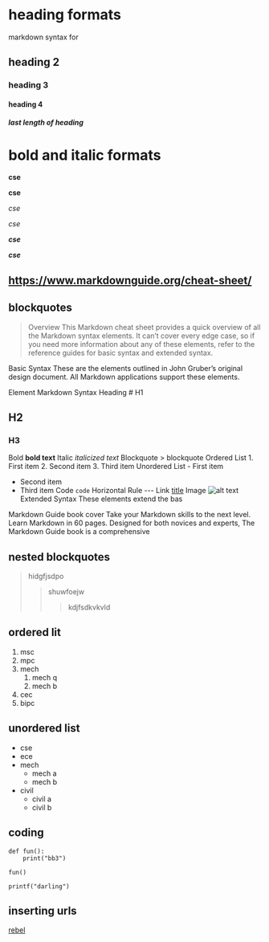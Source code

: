 # heading formats
markdown syntax for 
## heading 2
### heading 3
#### heading 4
##### last length of heading
# bold and italic formats
**cse**

__cse__

*cse*

_cse_

_**cse**_

__*cse*__

## https://www.markdownguide.org/cheat-sheet/

## blockquotes
> Overview
This Markdown cheat sheet provides a quick overview of all the Markdown syntax elements. It can’t cover every edge case, so if you need more information about any of these elements, refer to the reference guides for basic syntax and extended syntax.

Basic Syntax
These are the elements outlined in John Gruber’s original design document. All Markdown applications support these elements.

Element	Markdown Syntax
Heading	# H1
## H2
### H3
Bold	**bold text**
Italic	*italicized text*
Blockquote	> blockquote
Ordered List	1. First item
2. Second item
3. Third item
Unordered List	- First item
- Second item
- Third item
Code	`code`
Horizontal Rule	---
Link	[title](https://www.example.com)
Image	![alt text](image.jpg)
Extended Syntax
These elements extend the bas

Markdown Guide book cover
Take your Markdown skills to the next level.
Learn Markdown in 60 pages. Designed for both novices and experts, The Markdown Guide book is a comprehensive 
## nested blockquotes
> hidgfjsdpo
>> shuwfoejw
>>> kdjfsdkvkvld
## ordered lit
1. msc
2. mpc
3. mech
    1. mech q
    2. mech b
4. cec
5. bipc
## unordered list
- cse
- ece
- mech
    * mech a
    * mech b
- civil
    * civil a
    * civil b
## coding

```
def fun():    
    print("bb3")
````
```
fun()
````
`
printf("darling")
`
## inserting urls
[rebel](https://www.markdownguide.org/cheat-sheet/)
